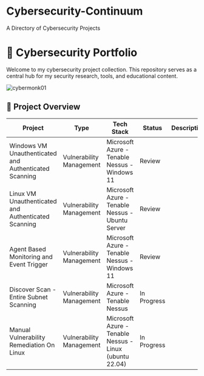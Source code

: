# Cybersecurity-Continuum
A Directory of Cybersecurity Projects

# 🔐 Cybersecurity Portfolio

Welcome to my cybersecurity project collection. This repository serves as a central hub for my security research, tools, and educational content.


![cybermonk01](https://github.com/user-attachments/assets/3e27359d-6aea-4fc2-b82c-054edc3b19cb)



## 🎯 Project Overview

| Project                                            | Type                      | Tech Stack                                                 | Status        | Description |
|----------------------------------------------------|---------------------------|------------------------------------------------------------|---------------|-------------|
Windows VM Unauthenticated and Authenticated Scanning | Vulnerability Management |  Microsoft Azure - Tenable Nessus - Windows 11             |  Review       |
Linux VM Unauthenticated and Authenticated Scanning   | Vulnerability Management |  Microsoft Azure - Tenable Nessus - Ubuntu Server          |  Review       |
Agent Based Monitoring and Event Trigger              | Vulnerability Management |  Microsoft Azure - Tenable Nessus - Windows 11             |  Review       |
Discover Scan - Entire Subnet Scanning                | Vulnerability Management |  Microsoft Azure - Tenable Nessus                          |  In Progress  |
Manual Vulnerability Remediation On Linux             | Vulnerability Management |  Microsoft Azure - Tenable Nessus - Linux (ubuntu 22.04)   |  In Progress  |
